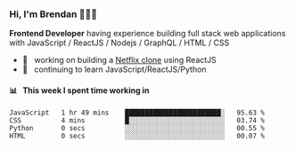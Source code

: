 ### Hi, I'm Brendan 👨🏻‍💻

<b>Frontend Developer</b> having experience building full stack web applications with JavaScript / ReactJS / Nodejs / GraphQL / HTML / CSS</p>

 - 🚀 	&nbsp; working on building a [Netflix clone](https://github.com/brendantfinn/netflix-clone) using ReactJS
 - 🌱 	&nbsp; continuing to learn JavaScript/ReactJS/Python

 
 
#### 📊 	&nbsp; This week I spent time working in
<!--START_SECTION:waka-->
```text
JavaScript   1 hr 49 mins    ████████████████████████░   95.63 % 
CSS          4 mins          █░░░░░░░░░░░░░░░░░░░░░░░░   03.74 % 
Python       0 secs          ░░░░░░░░░░░░░░░░░░░░░░░░░   00.55 % 
HTML         0 secs          ░░░░░░░░░░░░░░░░░░░░░░░░░   00.07 % 
```
<!--END_SECTION:waka-->

